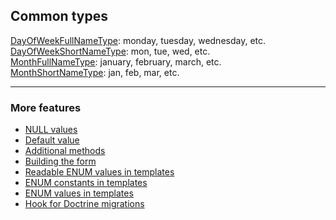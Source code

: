 ## Common types

[DayOfWeekFullNameType](./../../DBAL/Types/DayOfWeekFullNameType.php "DayOfWeekFullNameType"): monday, tuesday, wednesday, etc.  
[DayOfWeekShortNameType](./../../DBAL/Types/DayOfWeekShortNameType.php "DayOfWeekShortNameType"): mon, tue, wed, etc.  
[MonthFullNameType](./../../DBAL/Types/MonthFullNameType.php "MonthFullNameType"): january, february, march, etc.  
[MonthShortNameType](./../../DBAL/Types/MonthShortNameType.php "MonthShortNameType"): jan, feb, mar, etc.

---

### More features

* [NULL values](./null_values.md "NULL values")
* [Default value](./default_value.md "Default value")
* [Additional methods](./additional_methods.md "Additional methods")
* [Building the form](./building_the_form.md "Building the form")
* [Readable ENUM values in templates](./readable_enum_values_in_template.md "Readable ENUM values in templates")
* [ENUM constants in templates](./enum_constants_in_templates.md "ENUM constants in templates")
* [ENUM values in templates](./enum_values_in_templates.md "ENUM values in templates")
* [Hook for Doctrine migrations](./hook_for_doctrine_migrations.md "Hook for Doctrine migrations")
